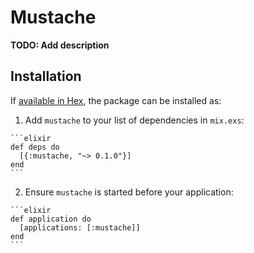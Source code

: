 # Mustache

**TODO: Add description**

## Installation

If [available in Hex](https://hex.pm/docs/publish), the package can be installed as:

  1. Add `mustache` to your list of dependencies in `mix.exs`:

    ```elixir
    def deps do
      [{:mustache, "~> 0.1.0"}]
    end
    ```

  2. Ensure `mustache` is started before your application:

    ```elixir
    def application do
      [applications: [:mustache]]
    end
    ```

